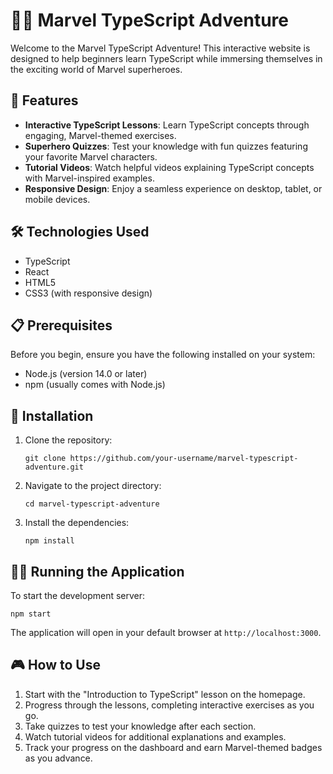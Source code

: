 # 🦸‍♂️ Marvel TypeScript Adventure

Welcome to the Marvel TypeScript Adventure! This interactive website is designed to help beginners learn TypeScript while immersing themselves in the exciting world of Marvel superheroes.

## 🚀 Features

- **Interactive TypeScript Lessons**: Learn TypeScript concepts through engaging, Marvel-themed exercises.
- **Superhero Quizzes**: Test your knowledge with fun quizzes featuring your favorite Marvel characters.
- **Tutorial Videos**: Watch helpful videos explaining TypeScript concepts with Marvel-inspired examples.
- **Responsive Design**: Enjoy a seamless experience on desktop, tablet, or mobile devices.

## 🛠️ Technologies Used

- TypeScript
- React
- HTML5
- CSS3 (with responsive design)

## 📋 Prerequisites

Before you begin, ensure you have the following installed on your system:

- Node.js (version 14.0 or later)
- npm (usually comes with Node.js)

## 🔧 Installation

1. Clone the repository:
   ```
   git clone https://github.com/your-username/marvel-typescript-adventure.git
   ```

2. Navigate to the project directory:
   ```
   cd marvel-typescript-adventure
   ```

3. Install the dependencies:
   ```
   npm install
   ```

## 🏃‍♂️ Running the Application

To start the development server:

```
npm start
```

The application will open in your default browser at `http://localhost:3000`.

## 🎮 How to Use

1. Start with the "Introduction to TypeScript" lesson on the homepage.
2. Progress through the lessons, completing interactive exercises as you go.
3. Take quizzes to test your knowledge after each section.
4. Watch tutorial videos for additional explanations and examples.
5. Track your progress on the dashboard and earn Marvel-themed badges as you advance.
